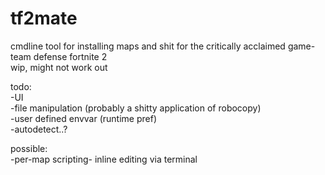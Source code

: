 # tf2mate
cmdline tool for installing maps and shit for the critically acclaimed game- team defense fortnite 2\
wip, might not work out

todo:\
-UI\
-file manipulation (probably a shitty application of robocopy)\
-user defined envvar (runtime pref)\
-autodetect..?

possible:\
-per-map scripting- inline editing via terminal




